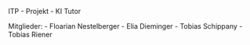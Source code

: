 ITP - Projekt - KI Tutor

Mitglieder:
    - Floarian Nestelberger
    - Elia Dieminger
    - Tobias Schippany
    - Tobias Riener